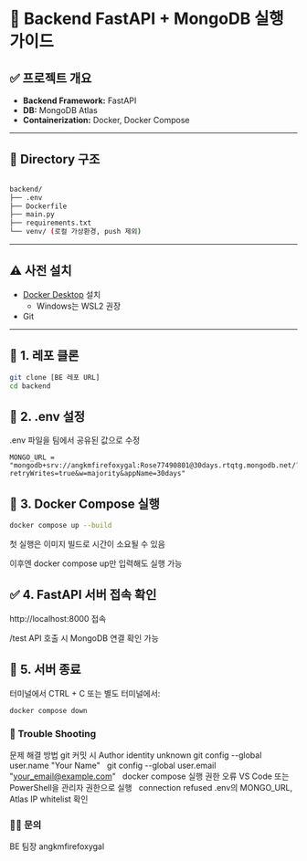 # 🐳 Backend FastAPI + MongoDB 실행 가이드

## ✅ 프로젝트 개요

- **Backend Framework:** FastAPI
- **DB:** MongoDB Atlas
- **Containerization:** Docker, Docker Compose

---

## 📁 Directory 구조

```bash

backend/
├── .env
├── Dockerfile
├── main.py
├── requirements.txt
└── venv/ (로컬 가상환경, push 제외)
```



---

## ⚠️ 사전 설치

- [Docker Desktop](https://www.docker.com/products/docker-desktop/) 설치  
  - Windows는 WSL2 권장
- Git

---

## 🔧 1. 레포 클론

```bash
git clone [BE 레포 URL]
cd backend
```

## 🔧 2. .env 설정
.env 파일을 팀에서 공유된 값으로 수정

```env
MONGO_URL = "mongodb+srv://angkmfirefoxygal:Rose77490801@30days.rtqtg.mongodb.net/?retryWrites=true&w=majority&appName=30days"
```

## 🔧 3. Docker Compose 실행

```bash
docker compose up --build
```

첫 실행은 이미지 빌드로 시간이 소요될 수 있음 

이후엔 docker compose up만 입력해도 실행 가능


## ✅ 4. FastAPI 서버 접속 확인
http://localhost:8000 접속

/test API 호출 시 MongoDB 연결 확인 가능

## 🛑 5. 서버 종료
터미널에서 CTRL + C
또는 별도 터미널에서:

```bash
docker compose down
```

### 📌 Trouble Shooting
문제	해결 방법
git 커밋 시 Author identity unknown	git config --global user.name "Your Name" &nbsp;
git config --global user.email "your_email@example.com" &nbsp;
docker compose 실행 권한 오류	VS Code 또는 PowerShell을 관리자 권한으로 실행 &nbsp;
connection refused	.env의 MONGO_URL, Atlas IP whitelist 확인 &nbsp;

### 🙋‍♀️ 문의
BE 팀장 angkmfirefoxygal


